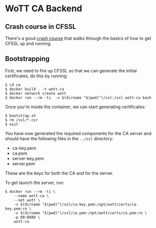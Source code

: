 # WoTT CA Backend


## Crash course in CFSSL

There's a good [crash course](https://coreos.com/os/docs/latest/generate-self-signed-certificates.html) that walks through the basics of how to get CFSSL up and running.


## Bootstrapping

First, we need to fire up CFSSL so that we can generate the initial certificates, do this by running:

```
$ cd ca
$ docker build . -t wott-ca
$ docker network create wott
$ docker run --rm -ti  -v $(dirname "$(pwd)")/ssl:/ssl wott-ca bash
```

Once you're inside the container, we can start generating certificates:

```
$ bootstrap.sh
$ rm /ssl/*.csr
$ exit
```

You have now generated the required components for the CA server and should have the following files in the `../ssl` directory:

* ca-key.pem
* ca.pem
* server-key.pem
* server.pem

These are the keys for both the CA and for the server.

To get launch the server, run:

```
$ docker run --rm -ti \
    --name wott-ca \
    --net wott \
    -v $(dirname "$(pwd)")/ssl/ca-key.pem:/opt/wott/certs/ca-key.pem:ro \
    -v $(dirname "$(pwd)")/ssl/ca.pem:/opt/wott/certs/ca.pem:ro \
    -p 80:8888 \
    wott-ca
```
